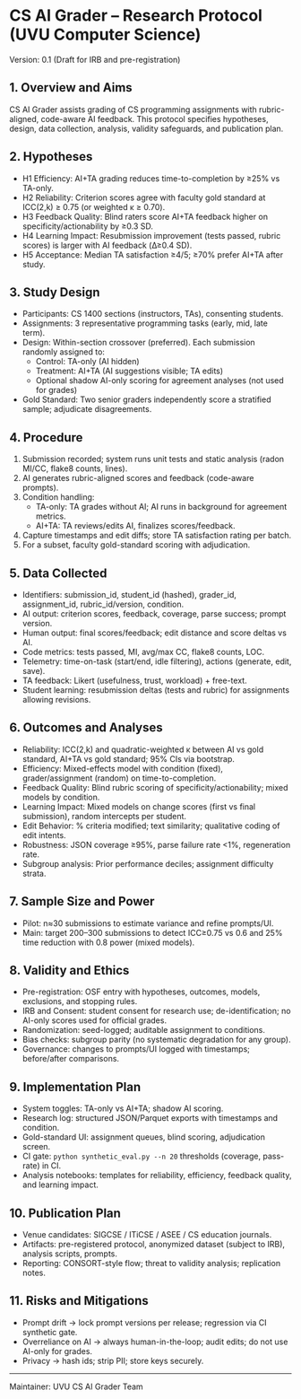 # CS AI Grader – Research Protocol (UVU Computer Science)

Version: 0.1 (Draft for IRB and pre-registration)

## 1. Overview and Aims

CS AI Grader assists grading of CS programming assignments with rubric-aligned, code-aware AI feedback.
This protocol specifies hypotheses, design, data collection, analysis, validity safeguards, and publication plan.

## 2. Hypotheses

- H1 Efficiency: AI+TA grading reduces time-to-completion by ≥25% vs TA-only.
- H2 Reliability: Criterion scores agree with faculty gold standard at ICC(2,k) ≥ 0.75 (or weighted κ ≥ 0.70).
- H3 Feedback Quality: Blind raters score AI+TA feedback higher on specificity/actionability by ≥0.3 SD.
- H4 Learning Impact: Resubmission improvement (tests passed, rubric scores) is larger with AI feedback (Δ≥0.4 SD).
- H5 Acceptance: Median TA satisfaction ≥4/5; ≥70% prefer AI+TA after study.

## 3. Study Design

- Participants: CS 1400 sections (instructors, TAs), consenting students.
- Assignments: 3 representative programming tasks (early, mid, late term).
- Design: Within-section crossover (preferred). Each submission randomly assigned to:
  - Control: TA-only (AI hidden)
  - Treatment: AI+TA (AI suggestions visible; TA edits)
  - Optional shadow AI-only scoring for agreement analyses (not used for grades)
- Gold Standard: Two senior graders independently score a stratified sample; adjudicate disagreements.

## 4. Procedure

1) Submission recorded; system runs unit tests and static analysis (radon MI/CC, flake8 counts, lines).
2) AI generates rubric-aligned scores and feedback (code-aware prompts).
3) Condition handling:
   - TA-only: TA grades without AI; AI runs in background for agreement metrics.
   - AI+TA: TA reviews/edits AI, finalizes scores/feedback.
4) Capture timestamps and edit diffs; store TA satisfaction rating per batch.
5) For a subset, faculty gold-standard scoring with adjudication.

## 5. Data Collected

- Identifiers: submission_id, student_id (hashed), grader_id, assignment_id, rubric_id/version, condition.
- AI output: criterion scores, feedback, coverage, parse success; prompt version.
- Human output: final scores/feedback; edit distance and score deltas vs AI.
- Code metrics: tests passed, MI, avg/max CC, flake8 counts, LOC.
- Telemetry: time-on-task (start/end, idle filtering), actions (generate, edit, save).
- TA feedback: Likert (usefulness, trust, workload) + free-text.
- Student learning: resubmission deltas (tests and rubric) for assignments allowing revisions.

## 6. Outcomes and Analyses

- Reliability: ICC(2,k) and quadratic-weighted κ between AI vs gold standard, AI+TA vs gold standard; 95% CIs via bootstrap.
- Efficiency: Mixed-effects model with condition (fixed), grader/assignment (random) on time-to-completion.
- Feedback Quality: Blind rubric scoring of specificity/actionability; mixed models by condition.
- Learning Impact: Mixed models on change scores (first vs final submission), random intercepts per student.
- Edit Behavior: % criteria modified; text similarity; qualitative coding of edit intents.
- Robustness: JSON coverage ≥95%, parse failure rate <1%, regeneration rate.
- Subgroup analysis: Prior performance deciles; assignment difficulty strata.

## 7. Sample Size and Power

- Pilot: n≈30 submissions to estimate variance and refine prompts/UI.
- Main: target 200–300 submissions to detect ICC≥0.75 vs 0.6 and 25% time reduction with 0.8 power (mixed models).

## 8. Validity and Ethics

- Pre-registration: OSF entry with hypotheses, outcomes, models, exclusions, and stopping rules.
- IRB and Consent: student consent for research use; de-identification; no AI-only scores used for official grades.
- Randomization: seed-logged; auditable assignment to conditions.
- Bias checks: subgroup parity (no systematic degradation for any group).
- Governance: changes to prompts/UI logged with timestamps; before/after comparisons.

## 9. Implementation Plan

- System toggles: TA-only vs AI+TA; shadow AI scoring.
- Research log: structured JSON/Parquet exports with timestamps and condition.
- Gold-standard UI: assignment queues, blind scoring, adjudication screen.
- CI gate: `python synthetic_eval.py --n 20` thresholds (coverage, pass-rate) in CI.
- Analysis notebooks: templates for reliability, efficiency, feedback quality, and learning impact.

## 10. Publication Plan

- Venue candidates: SIGCSE / ITiCSE / ASEE / CS education journals.
- Artifacts: pre-registered protocol, anonymized dataset (subject to IRB), analysis scripts, prompts.
- Reporting: CONSORT-style flow; threat to validity analysis; replication notes.

## 11. Risks and Mitigations

- Prompt drift → lock prompt versions per release; regression via CI synthetic gate.
- Overreliance on AI → always human-in-the-loop; audit edits; do not use AI-only for grades.
- Privacy → hash ids; strip PII; store keys securely.

---
Maintainer: UVU CS AI Grader Team

